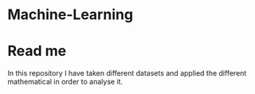 # Machine-Learning
# Read me

In this repository I have taken different datasets and applied the different mathematical in order to analyse it.
